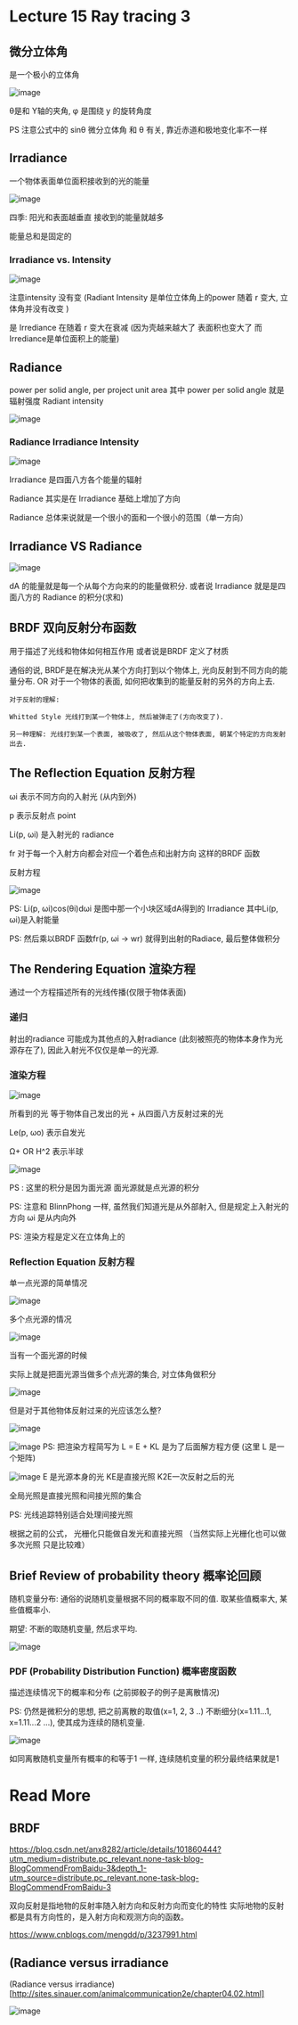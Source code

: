 # Lecture 15 Ray tracing 3

## 微分立体角

是一个极小的立体角

![image](https://raw.githubusercontent.com/lumixraku/NotesForGraphics/master/images/radiance6.png)

θ是和 Y轴的夹角, φ 是围绕 y 的旋转角度

PS 注意公式中的 sinθ  微分立体角 和 θ 有关, 靠近赤道和极地变化率不一样

## Irradiance
一个物体表面单位面积接收到的光的能量

![image](https://raw.githubusercontent.com/lumixraku/NotesForGraphics/master/images/irradiance.png)

四季: 阳光和表面越垂直 接收到的能量就越多

能量总和是固定的

### Irradiance vs. Intensity

![image](https://raw.githubusercontent.com/lumixraku/NotesForGraphics/master/images/irradiance2.png)

注意intensity 没有变 (Radiant Intensity 是单位立体角上的power 随着 r 变大, 立体角并没有改变 )

是 Irrediance 在随着 r 变大在衰减 (因为壳越来越大了 表面积也变大了 而Irrediance是单位面积上的能量)




## Radiance

power per solid angle, per project unit area   其中 power per solid angle 就是辐射强度 Radiant intensity

![image](https://raw.githubusercontent.com/lumixraku/NotesForGraphics/master/images/radiance6.png)


### Radiance Irradiance Intensity
![image](https://raw.githubusercontent.com/lumixraku/NotesForGraphics/master/images/radiance7.png)

Irradiance 是四面八方各个能量的辐射

Radiance 其实是在 Irradiance 基础上增加了方向

Radiance 总体来说就是一个很小的面和一个很小的范围（单一方向）

## Irradiance  VS  Radiance

![image](https://raw.githubusercontent.com/lumixraku/NotesForGraphics/master/images/radiance8.png)

dA 的能量就是每一个从每个方向来的的能量做积分.  或者说 Irradiance 就是是四面八方的 Radiance 的积分(求和)

## BRDF 双向反射分布函数
用于描述了光线和物体如何相互作用  或者说是BRDF 定义了材质 

通俗的说, BRDF是在解决光从某个方向打到以个物体上, 光向反射到不同方向的能量分布. OR  对于一个物体的表面, 如何把收集到的能量反射的另外的方向上去.

```
对于反射的理解:

Whitted Style 光线打到某一个物体上, 然后被弹走了(方向改变了).

另一种理解: 光线打到某一个表面, 被吸收了, 然后从这个物体表面, 朝某个特定的方向发射出去.
```

## The Reflection Equation 反射方程

ωi 表示不同方向的入射光 (从内到外)

p 表示反射点 point

Li(p, ωi) 是入射光的 radiance

fr 对于每一个入射方向都会对应一个着色点和出射方向 这样的BRDF 函数

反射方程

![image](https://raw.githubusercontent.com/lumixraku/NotesForGraphics/master/images/brdf.png)

PS: Li(p, ωi)cos(θi)dωi 是图中那一个小块区域dA得到的 Irradiance   其中Li(p, ωi)是入射能量

PS: 然后乘以BRDF 函数fr(p, ωi -> wr) 就得到出射的Radiace, 最后整体做积分 




## The Rendering Equation 渲染方程

通过一个方程描述所有的光线传播(仅限于物体表面)

### 递归

射出的radiance 可能成为其他点的入射radiance (此刻被照亮的物体本身作为光源存在了), 因此入射光不仅仅是单一的光源.


### 渲染方程
![image](https://raw.githubusercontent.com/lumixraku/NotesForGraphics/master/images/rendering2.jpg)


所看到的光 等于物体自己发出的光 + 从四面八方反射过来的光


Le(p, ωo) 表示自发光

Ω+  OR   H^2 表示半球

![image](https://raw.githubusercontent.com/lumixraku/NotesForGraphics/master/images/rendering.jpg)

PS : 这里的积分是因为面光源  面光源就是点光源的积分

PS: 注意和 BlinnPhong 一样, 虽然我们知道光是从外部射入, 但是规定上入射光的方向 ωi 是从内向外

PS: 渲染方程是定义在立体角上的

### Reflection Equation 反射方程

单一点光源的简单情况

![image](https://raw.githubusercontent.com/lumixraku/NotesForGraphics/master/images/reflect.jpg)

多个点光源的情况

![image](https://raw.githubusercontent.com/lumixraku/NotesForGraphics/master/images/reflect2.jpg)

当有一个面光源的时候

实际上就是把面光源当做多个点光源的集合,  对立体角做积分

![image](https://raw.githubusercontent.com/lumixraku/NotesForGraphics/master/images/reflect3.jpg)


但是对于其他物体反射过来的光应该怎么整?

![image](https://raw.githubusercontent.com/lumixraku/NotesForGraphics/master/images/rendering3.jpg)


![image](https://raw.githubusercontent.com/lumixraku/NotesForGraphics/master/images/rendering9.jpg)
PS: 把渲染方程简写为 L = E + KL 是为了后面解方程方便 (这里 L 是一个矩阵)


![image](https://raw.githubusercontent.com/lumixraku/NotesForGraphics/master/images/rendering4.jpg)
E 是光源本身的光 KE是直接光照 K2E一次反射之后的光

全局光照是直接光照和间接光照的集合

PS: 光线追踪特别适合处理间接光照

根据之前的公式， 光栅化只能做自发光和直接光照 （当然实际上光栅化也可以做多次光照  只是比较难）



## Brief Review of probability theory 概率论回顾

随机变量分布: 通俗的说随机变量根据不同的概率取不同的值. 取某些值概率大, 某些值概率小.

期望: 不断的取随机变量, 然后求平均.

![image](https://raw.githubusercontent.com/lumixraku/NotesForGraphics/master/images/propability.jpg)

### PDF (Probability Distribution Function) 概率密度函数
描述连续情况下的概率和分布  (之前掷骰子的例子是离散情况)

PS: 仍然是微积分的思想, 把之前离散的取值(x=1, 2, 3 ..)
不断细分(x=1.11...1, x=1.11...2 ...), 使其成为连续的随机变量.

![image](https://raw.githubusercontent.com/lumixraku/NotesForGraphics/master/images/propability2.jpg)

如同离散随机变量所有概率的和等于1 一样, 连续随机变量的积分最终结果就是1

# Read More

## BRDF
https://blog.csdn.net/anx8282/article/details/101860444?utm_medium=distribute.pc_relevant.none-task-blog-BlogCommendFromBaidu-3&depth_1-utm_source=distribute.pc_relevant.none-task-blog-BlogCommendFromBaidu-3

双向反射是指地物的反射率随入射方向和反射方向而变化的特性  实际地物的反射都是具有方向性的，是入射方向和观测方向的函数。

https://www.cnblogs.com/mengdd/p/3237991.html




## (Radiance versus irradiance
(Radiance versus irradiance)[http://sites.sinauer.com/animalcommunication2e/chapter04.02.html]

![image](https://raw.githubusercontent.com/lumixraku/NotesForGraphics/master/images/radiance11.jpg)
